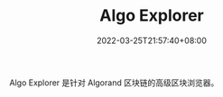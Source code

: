 ﻿---
weight: 
title: "Algo Explorer"
description: "Algo Explorer 是针对 Algorand 区块链的高级区块浏览器"
date: 2022-03-25T21:57:40+08:00
lastmod: 2022-03-25T16:45:40+08:00
draft: false
authors: ["Metabd"]
featuredImage: "algo-explorer.jpg"
link: ""
tags: ["区块链浏览器","Algo Explorer"]
categories: ["navigation"]
navigation: ["区块链浏览器"]
lightgallery: true
toc: true
pinned: false
recommend: false
recommend1: false
---
Algo Explorer 是针对 Algorand 区块链的高级区块浏览器。

